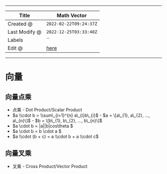 -----

| Title         | Math Vector                                           |
| ------------- | ----------------------------------------------------- |
| Created @     | `2022-02-22T09:24:37Z`                                |
| Last Modify @ | `2022-12-25T03:33:40Z`                                |
| Labels        | \`\`                                                  |
| Edit @        | [here](https://github.com/junxnone/aiwiki/issues/292) |

-----

# 向量

## 向量点乘

  - 点乘 - Dot Product/Scalar Product
  - $a \\cdot b = \\sum\_{i=1}^{n} a\_{i}b\_{i}$ - $a = \[a\_{1},
    a\_{2}, ..., a\_{n}\]$ - $b = \[b\_{1}, b\_{2}, ..., b\_{n}\]$
  - $a \\cdot b = |a||b|cos\\theta $
  - $a \\cdot b = b \\cdot a $
  - $a \\cdot (b + c) = a \\cdot b + a \\cdot c$

## 向量叉乘

  - 叉乘 - Cross Product/Vector Product
